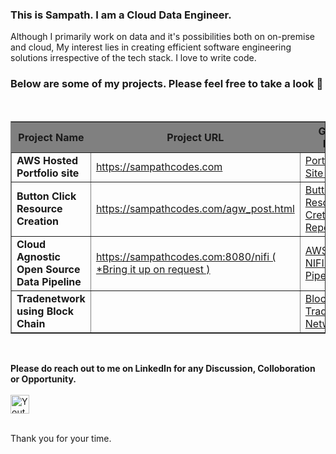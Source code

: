 
### This is Sampath. I am a Cloud Data Engineer. 

Although I primarily work on data and it's possibilities both on on-premise and cloud, My interest lies in creating efficient software engineering solutions irrespective of the tech stack. I love to write code. 

### Below are some of my projects. Please feel free to take a look 👋
<br/>
<table width="500" border="1">
<tr><th bgcolor="grey">Project Name</th><th bgcolor="grey">Project URL</th><th bgcolor="grey">GitHub Repo</th></tr>
<tr><td><b>AWS Hosted Portfolio site </b></td> <td><a href="https://sampathcodes.com" target="_blank">https://sampathcodes.com</a></td><td><a href="https://github.com/saisampathb/AWSPortfolioWebsite" target="_blank">Portfolio Site Repo</a></td></tr>

<tr><td><b>Button Click Resource Creation </b></td> <td><a href="https://sampathcodes.com/agw_post.html" target="_blank">https://sampathcodes.com/agw_post.html</a></td><td><a href="https://github.com/saisampathb/cloud-utils/tree/main/aws-button-click-resource-creation" target="_blank">Button Click Resource Cretion Repo</a></td></tr>

<tr><td><b>Cloud Agnostic Open Source Data Pipeline</b></td> <td><a href="https://sampathcodes.com:8080/nifi" target="_blank">https://sampathcodes.com:8080/nifi ( *Bring it up on request )</a></td><td><a href="https://github.com/saisampathb/aws-nifi-data-central/blob/main/docker" target="_blank">AWS ECS-NIFI-Data Pipeline</a></td></tr>

<tr><td><b>Tradenetwork using Block Chain</b></td> <td><a href="#" target="_blank"></a></td><td><a href="https://github.com/saisampathb/trade-network-using-blockchain" target="_blank">BlockChain-Trade-Network</a></td></tr>

</table>
<br/>

<b>Please do reach out to me on LinkedIn for any Discussion, Colloboration or Opportunity.</b>
<br>
<br>
 <a href="https://www.linkedin.com/in/saisampathkumarb/" target="_blank">
  <img height="30"
    alt="Youtube"
    src="https://img.shields.io/badge/LinkedIn-0077B5?style=for-the-badge&logo=linkedin&logoColor=white"
  />
</a>

<br/>
Thank you for your time. 
